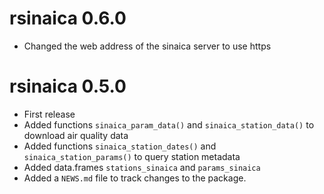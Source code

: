 # rsinaica 0.6.0

* Changed the web address of the sinaica server to use https

# rsinaica 0.5.0

* First release
* Added functions `sinaica_param_data()` and `sinaica_station_data()` to download air quality data
* Added functions `sinaica_station_dates()` and `sinaica_station_params()` to query station metadata
* Added data.frames `stations_sinaica` and `params_sinaica`
* Added a `NEWS.md` file to track changes to the package.
